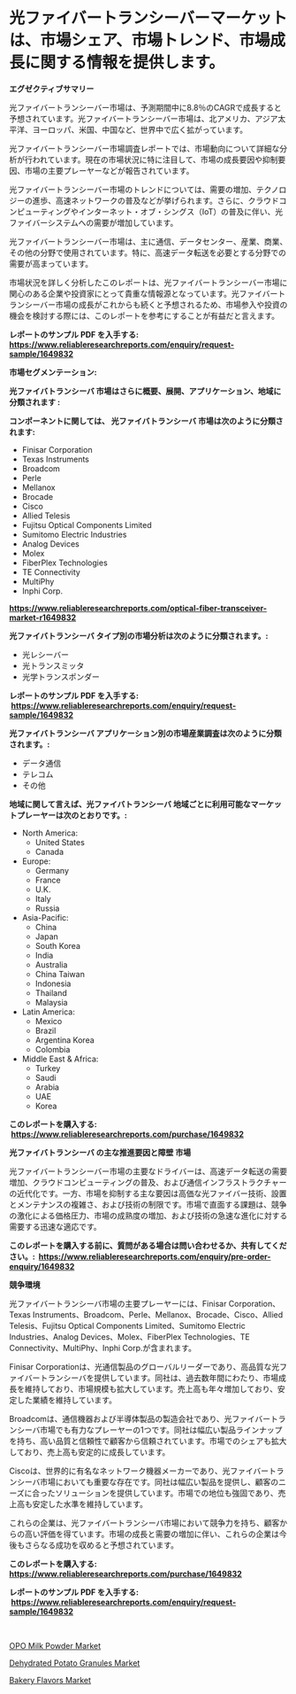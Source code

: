 <p><h1>光ファイバートランシーバーマーケットは、市場シェア、市場トレンド、市場成長に関する情報を提供します。</h1></p><p><strong>エグゼクティブサマリー</strong></p>
<p><p>光ファイバートランシーバー市場は、予測期間中に8.8％のCAGRで成長すると予想されています。光ファイバートランシーバー市場は、北アメリカ、アジア太平洋、ヨーロッパ、米国、中国など、世界中で広く拡がっています。</p><p>光ファイバートランシーバー市場調査レポートでは、市場動向について詳細な分析が行われています。現在の市場状況に特に注目して、市場の成長要因や抑制要因、市場の主要プレーヤーなどが報告されています。</p><p>光ファイバートランシーバー市場のトレンドについては、需要の増加、テクノロジーの進歩、高速ネットワークの普及などが挙げられます。さらに、クラウドコンピューティングやインターネット・オブ・シングス（IoT）の普及に伴い、光ファイバーシステムへの需要が増加しています。</p><p>光ファイバートランシーバー市場は、主に通信、データセンター、産業、商業、その他の分野で使用されています。特に、高速データ転送を必要とする分野での需要が高まっています。</p><p>市場状況を詳しく分析したこのレポートは、光ファイバートランシーバー市場に関心のある企業や投資家にとって貴重な情報源となっています。光ファイバートランシーバー市場の成長がこれからも続くと予想されるため、市場参入や投資の機会を検討する際には、このレポートを参考にすることが有益だと言えます。</p></p>
<p><strong>レポートのサンプル PDF を入手する: <a href="https://www.reliableresearchreports.com/enquiry/request-sample/1649832">https://www.reliableresearchreports.com/enquiry/request-sample/1649832</a></strong></p>
<p><strong>市場セグメンテーション:</strong></p>
<p><strong> 光ファイバトランシーバ 市場はさらに概要、展開、アプリケーション、地域に分類されます :</strong></p>
<p><strong>コンポーネントに関しては、 光ファイバトランシーバ 市場は次のように分類されます: &nbsp;</strong></p>
<p><ul><li>Finisar Corporation</li><li>Texas Instruments</li><li>Broadcom</li><li>Perle</li><li>Mellanox</li><li>Brocade</li><li>Cisco</li><li>Allied Telesis</li><li>Fujitsu Optical Components Limited</li><li>Sumitomo Electric Industries</li><li>Analog Devices</li><li>Molex</li><li>FiberPlex Technologies</li><li>TE Connectivity</li><li>MultiPhy</li><li>Inphi Corp.</li></ul></p>
<p><strong><a href="https://www.reliableresearchreports.com/optical-fiber-transceiver-market-r1649832">https://www.reliableresearchreports.com/optical-fiber-transceiver-market-r1649832</a></strong></p>
<p><strong> 光ファイバトランシーバ タイプ別の市場分析は次のように分類されます。:</strong></p>
<p><ul><li>光レシーバー</li><li>光トランスミッタ</li><li>光学トランスポンダー</li></ul></p>
<p><strong>レポートのサンプル PDF を入手する: &nbsp;<a href="https://www.reliableresearchreports.com/enquiry/request-sample/1649832">https://www.reliableresearchreports.com/enquiry/request-sample/1649832</a></strong></p>
<p><strong> 光ファイバトランシーバ アプリケーション別の市場産業調査は次のように分類されます。:</strong></p>
<p><ul><li>データ通信</li><li>テレコム</li><li>その他</li></ul></p>
<p><strong>地域に関して言えば、光ファイバトランシーバ 地域ごとに利用可能なマーケットプレーヤーは次のとおりです。:</strong></p>
<p><ul>
    <li>
        North America:
        <ul>
            <li>United States</li>
            <li>Canada</li>
        </ul>
    </li>
    <li>
        Europe:
        <ul>
            <li>Germany</li>
            <li>France</li>
            <li>U.K.</li>
            <li>Italy</li>
            <li>Russia</li>
        </ul>
    </li>
    <li>
        Asia-Pacific:
        <ul>
            <li>China</li>
            <li>Japan</li>
            <li>South Korea</li>
            <li>India</li>
            <li>Australia</li>
            <li>China Taiwan</li>
            <li>Indonesia</li>
            <li>Thailand</li>
            <li>Malaysia</li>
        </ul>
    </li>
    <li>
        Latin America:
        <ul>
            <li>Mexico</li>
            <li>Brazil</li>
            <li>Argentina Korea</li>
            <li>Colombia</li>
        </ul>
    </li>
    <li>
        Middle East & Africa:
        <ul>
            <li>Turkey</li>
            <li>Saudi</li>
            <li>Arabia</li>
            <li>UAE</li>
            <li>Korea</li>
        </ul>
    </li>
    </ul></p>
<p><strong>このレポートを購入する: &nbsp;<a href="https://www.reliableresearchreports.com/purchase/1649832">https://www.reliableresearchreports.com/purchase/1649832</a></strong></p>
<p><strong>光ファイバトランシーバ の主な推進要因と障壁 市場</strong></p>
<p><p>光ファイバートランシーバー市場の主要なドライバーは、高速データ転送の需要増加、クラウドコンピューティングの普及、および通信インフラストラクチャーの近代化です。一方、市場を抑制する主な要因は高価な光ファイバー技術、設置とメンテナンスの複雑さ、および技術の制限です。市場で直面する課題は、競争の激化による価格圧力、市場の成熟度の増加、および技術の急速な進化に対する需要する迅速な適応です。 </p></p>
<p><strong>このレポートを購入する前に、質問がある場合は問い合わせるか、共有してください。:&nbsp; <a href="https://www.reliableresearchreports.com/enquiry/pre-order-enquiry/1649832">https://www.reliableresearchreports.com/enquiry/pre-order-enquiry/1649832</a></strong></p>
<p><strong>競争環境</strong></p>
<p><p>光ファイバートランシーバ市場の主要プレーヤーには、Finisar Corporation、Texas Instruments、Broadcom、Perle、Mellanox、Brocade、Cisco、Allied Telesis、Fujitsu Optical Components Limited、Sumitomo Electric Industries、Analog Devices、Molex、FiberPlex Technologies、TE Connectivity、MultiPhy、Inphi Corp.が含まれます。</p><p>Finisar Corporationは、光通信製品のグローバルリーダーであり、高品質な光ファイバートランシーバを提供しています。同社は、過去数年間にわたり、市場成長を維持しており、市場規模も拡大しています。売上高も年々増加しており、安定した業績を維持しています。</p><p>Broadcomは、通信機器および半導体製品の製造会社であり、光ファイバートランシーバ市場でも有力なプレーヤーの1つです。同社は幅広い製品ラインナップを持ち、高い品質と信頼性で顧客から信頼されています。市場でのシェアも拡大しており、売上高も安定的に成長しています。</p><p>Ciscoは、世界的に有名なネットワーク機器メーカーであり、光ファイバートランシーバ市場においても重要な存在です。同社は幅広い製品を提供し、顧客のニーズに合ったソリューションを提供しています。市場での地位も強固であり、売上高も安定した水準を維持しています。</p><p>これらの企業は、光ファイバートランシーバ市場において競争力を持ち、顧客からの高い評価を得ています。市場の成長と需要の増加に伴い、これらの企業は今後もさらなる成功を収めると予想されています。</p></p>
<p><strong>このレポートを購入する: &nbsp; <a href="https://www.reliableresearchreports.com/purchase/1649832">https://www.reliableresearchreports.com/purchase/1649832</a></strong></p>
<p><strong>レポートのサンプル PDF を入手する: &nbsp;<a href="https://www.reliableresearchreports.com/enquiry/request-sample/1649832">https://www.reliableresearchreports.com/enquiry/request-sample/1649832</a></strong><strong></strong></p>
<p>&nbsp;</p>
<p><p><a href="https://fuschia-pecorino-a6d.notion.site/OPO-Milk-Powder-Market-Comprehensive-Assessment-by-Type-Application-and-Geography-ad3a30e7382143fe9cd701d9e6e1d6c3">OPO Milk Powder Market</a></p><p><a href="https://changeable-paste-463.notion.site/Dehydrated-Potato-Granules-Market-Exploring-Market-Share-Market-Trends-and-Future-Growth-176c5de02c5d49f294063d5027d13036">Dehydrated Potato Granules Market</a></p><p><a href="https://florentine-yuzu-f42.notion.site/Bakery-Flavors-Market-Analysis-and-Sze-Forecasted-for-period-from-2024-to-2031-1f76d834e28f46669ff1f6fd28e86b55">Bakery Flavors Market</a></p></p>